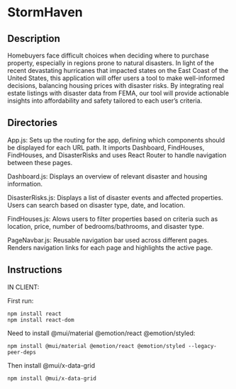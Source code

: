 # StormHaven

## Description

Homebuyers face difficult choices when deciding where to purchase property, especially in regions prone to natural disasters. In light of the recent devastating hurricanes that impacted states on the East Coast of the United States, this application will offer users a tool to make well-informed decisions, balancing housing prices with disaster risks. By integrating real estate listings with disaster data from FEMA, our tool will provide actionable insights into affordability and safety tailored to each user’s criteria. 

## Directories

App.js: Sets up the routing for the app, defining which components should be displayed for each URL path. It imports Dashboard, FindHouses, FindHouses, and DisasterRisks and uses React Router to handle navigation between these pages.

Dashboard.js: Displays an overview of relevant disaster and housing information. 

DisasterRisks.js: Displays a list of disaster events and affected properties. Users can search based on disaster type, date, and location.

FindHouses.js: Alows users to filter properties based on criteria such as location, price, number of bedrooms/bathrooms, and disaster type.

PageNavbar.js: Reusable navigation bar used across different pages. Renders navigation links for each page and highlights the active page.

## Instructions

IN CLIENT:

First run:

    npm install react
    npm install react-dom

Need to install @mui/material @emotion/react @emotion/styled:

    npm install @mui/material @emotion/react @emotion/styled --legacy-peer-deps

Then install @mui/x-data-grid
    
    npm install @mui/x-data-grid
